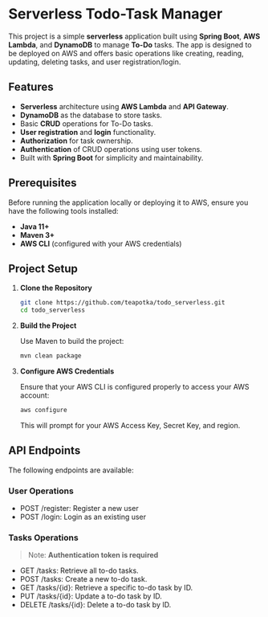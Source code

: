 # Serverless Todo-Task Manager

This project is a simple **serverless** application built using **Spring Boot**, **AWS Lambda**, and **DynamoDB** to manage **To-Do** tasks. The app is designed to be deployed on AWS and offers basic operations like creating, reading, updating, deleting tasks, and user registration/login.

## Features

- **Serverless** architecture using **AWS Lambda** and **API Gateway**.
- **DynamoDB** as the database to store tasks.
- Basic **CRUD** operations for To-Do tasks.
- **User registration** and **login** functionality.
- **Authorization** for task ownership.
- **Authentication** of CRUD operations using user tokens.
- Built with **Spring Boot** for simplicity and maintainability.

## Prerequisites

Before running the application locally or deploying it to AWS, ensure you have the following tools installed:

- **Java 11+**
- **Maven 3+**
- **AWS CLI** (configured with your AWS credentials)

## Project Setup

1. **Clone the Repository**

   ```bash
   git clone https://github.com/teapotka/todo_serverless.git
   cd todo_serverless
   ```

2. **Build the Project**

   Use Maven to build the project:

   ```bash
   mvn clean package
   ```

3. **Configure AWS Credentials**
   
   Ensure that your AWS CLI is configured properly to access your AWS account:

    ```bash 
    aws configure
    ```
    This will prompt for your AWS Access Key, Secret Key, and region.

## API Endpoints
The following endpoints are available:

### User Operations
- POST /register: Register a new user
- POST /login: Login as an existing user

### Tasks Operations

>Note: **Authentication token is required**

- GET /tasks: Retrieve all to-do tasks.
- POST /tasks: Create a new to-do task.
- GET /tasks/{id}: Retrieve a specific to-do task by ID.
- PUT /tasks/{id}: Update a to-do task by ID.
- DELETE /tasks/{id}: Delete a to-do task by ID.

